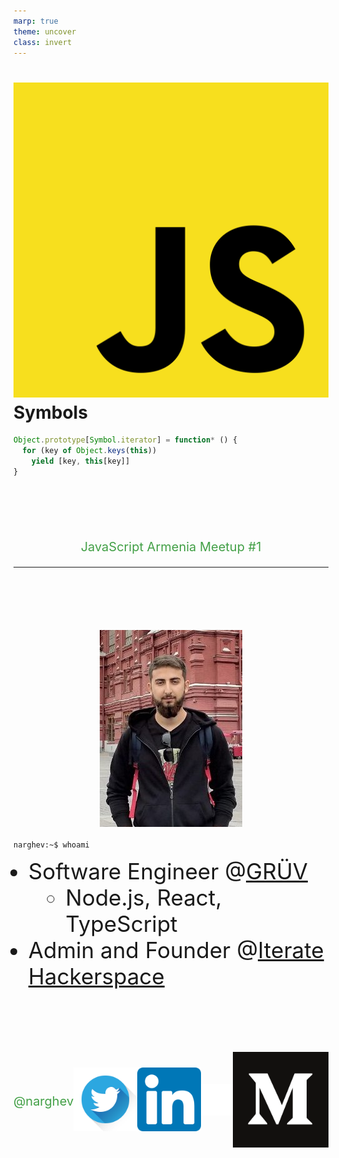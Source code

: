 ```yaml
---
marp: true
theme: uncover
class: invert
---
```


<style scoped>
  p {
    text-align: right;
    font-size: 20px;
    margin-top: 100px;
  }
</style>

# ![width:60](./pictures/js_symbols-2020_Q1/js_logo.png) Symbols

```js
Object.prototype[Symbol.iterator] = function* () {
  for (key of Object.keys(this))
    yield [key, this[key]]
}
```

JavaScript Armenia Meetup #1

---
<style scoped>
  li {
    font-size: 35px;
  }
  p {
    display: flex;
    align-items: center;
    justify-content: space-around;
    color: #43A047;
  }
</style>

![bg left:40% 80%](./pictures/js_symbols-2020_Q1/me.jpeg)
```
narghev:~$ whoami
```
- Software Engineer @[GRÜV](https://gruv.me/)
  - Node.js, React, TypeScript
- Admin and Founder @[Iterate Hackerspace](https://www.facebook.com/groups/iterate/)

@narghev [![width:50px](./pictures/global/twitter.png)](https://twitter.com/narghev) [![width:40px](./pictures/global/linkedin.png)](https://www.linkedin.com/in/narghev/) [![width:40px](./pictures/global/github.png)](https://github.com/narghev) [![width:40px](./pictures/global/medium.png)](https://medium.com/@narghev)